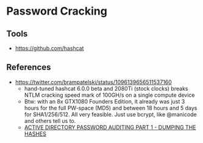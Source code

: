 
# Password Cracking #



## Tools ##

- https://github.com/hashcat

## References ##
- https://twitter.com/brampatelski/status/1096139656511537160
  - hand-tuned hashcat 6.0.0 beta and 2080Ti (stock clocks) breaks NTLM cracking speed mark of 100GH/s on a single compute device
  - Btw: with an 8x GTX1080 Founders Edition, it already was just 3 hours for the full PW-space (MD5) and between 18 hours and 5 days for SHA1/256/512. All very feasible. Just use bcrypt, like @manicode and others tell us to.
  - [ACTIVE DIRECTORY PASSWORD AUDITING PART 1 - DUMPING THE HASHES](https://www.dionach.com/blog/active-directory-password-auditing)